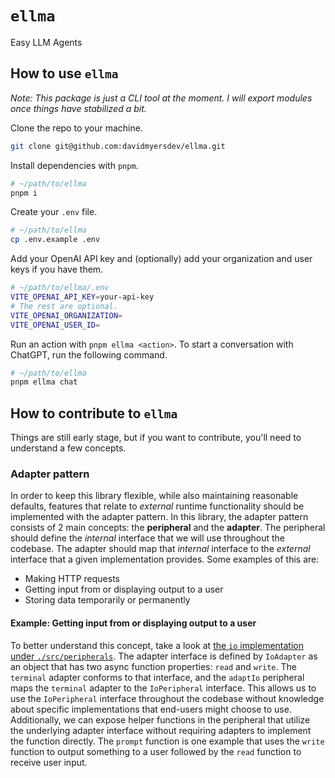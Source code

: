 # `ellma`

Easy LLM Agents

## How to use `ellma`

_Note: This package is just a CLI tool at the moment. I will export modules once things have stabilized a bit._

Clone the repo to your machine.

```bash
git clone git@github.com:davidmyersdev/ellma.git
```

Install dependencies with `pnpm`.

```bash
# ~/path/to/ellma
pnpm i
```

Create your `.env` file.

```bash
# ~/path/to/ellma
cp .env.example .env
```

Add your OpenAI API key and (optionally) add your organization and user keys if you have them.

```bash
# ~/path/to/ellma/.env
VITE_OPENAI_API_KEY=your-api-key
# The rest are optional.
VITE_OPENAI_ORGANIZATION=
VITE_OPENAI_USER_ID=
```

Run an action with `pnpm ellma <action>`. To start a conversation with ChatGPT, run the following command.

```bash
# ~/path/to/ellma
pnpm ellma chat
```

## How to contribute to `ellma`

Things are still early stage, but if you want to contribute, you'll need to understand a few concepts.

### Adapter pattern

In order to keep this library flexible, while also maintaining reasonable defaults, features that relate to _external_ runtime functionality should be implemented with the adapter pattern. In this library, the adapter pattern consists of 2 main concepts: the **peripheral** and the **adapter**. The peripheral should define the _internal_ interface that we will use throughout the codebase. The adapter should map that _internal_ interface to the _external_ interface that a given implementation provides. Some examples of this are:

- Making HTTP requests
- Getting input from or displaying output to a user
- Storing data temporarily or permanently

#### Example: Getting input from or displaying output to a user

To better understand this concept, take a look at [the `io` implementation under `./src/peripherals`](./src/peripherals/io/index.ts). The adapter interface is defined by `IoAdapter` as an object that has two async function properties: `read` and `write`. The `terminal` adapter conforms to that interface, and the `adaptIo` peripheral maps the `terminal` adapter to the `IoPeripheral` interface. This allows us to use the `IoPeripheral` interface throughout the codebase without knowledge about specific implementations that end-users might choose to use. Additionally, we can expose helper functions in the peripheral that utilize the underlying adapter interface without requiring adapters to implement the function directly. The `prompt` function is one example that uses the `write` function to output something to a user followed by the `read` function to receive user input.

